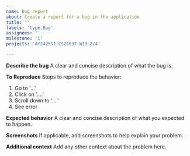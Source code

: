 ```yaml
---
name: Bug report
about: Create a report for a bug in the application
title: ''
labels: 'type.Bug'
assignees: ''
milestone: '1'
projects: 'AY2425S1-CS2103T-W13-2/4'

---
```


**Describe the bug**
A clear and concise description of what the bug is.

**To Reproduce**
Steps to reproduce the behavior:
1. Go to '...'
2. Click on '....'
3. Scroll down to '....'
4. See error

**Expected behavior**
A clear and concise description of what you expected to happen.

**Screenshots**
If applicable, add screenshots to help explain your problem.

**Additional context**
Add any other context about the problem here.
